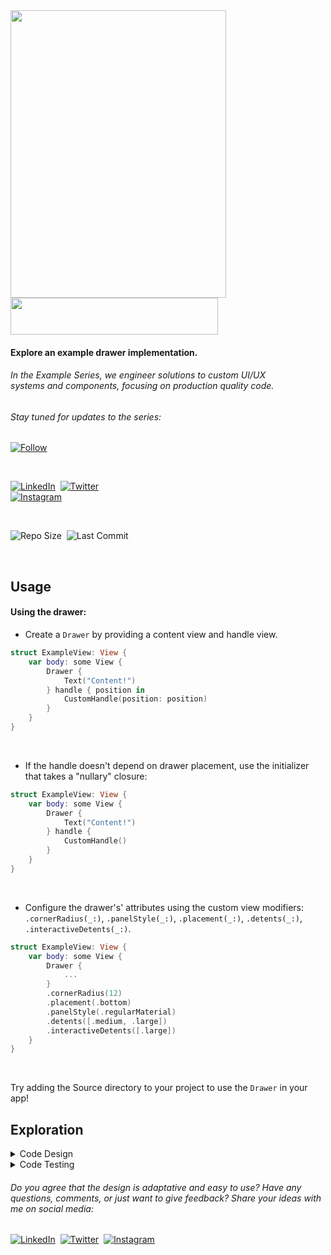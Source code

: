 <picture>
    <source srcset="../../../Ex.Media/blob/develop/Drawer/DrawerDemo-Dark.gif" media="(prefers-color-scheme: dark)">
    <source srcset="../../../Ex.Media/blob/develop/Drawer/DrawerDemo-Light.gif" media="(prefers-color-scheme: light)">
    <img src="../../../Ex.Media/blob/develop/Drawer/DrawerDemo-Light.gif" align="left" width="345" height="460">
</picture>

<img src="../../../Ex.Media/blob/develop/Misc/Spacer.png" width="332" height="0">

<picture>
    <!-- Original: 738 x 130 | Adjusted: 1/2 @ 90% -->
    <source srcset="../../../Ex.Media/blob/develop/Drawer/DrawerLogo-Dark.png" media="(prefers-color-scheme: dark)">
    <source srcset="../../../Ex.Media/blob/develop/Drawer/DrawerLogo-Light.png" media="(prefers-color-scheme: light)">
    <img src="../../../Ex.Media/blob/develop/Drawer/DrawerLogo-Light.png" width="332" height="59">
</picture>

#### Explore an example drawer implementation.
###### In the Example Series, we engineer solutions to custom UI/UX <br> systems and components, focusing on production quality code.
###### Stay tuned for updates to the series:
[![Follow](https://img.shields.io/github/followers/Tre-Ellis-Cooper?style=social)](https://github.com/Tre-Ellis-Cooper)

<br>

[![LinkedIn](https://img.shields.io/static/v1?style=social&logo=linkedin&label=LinkedIn&message=Tre%27Ellis%20Cooper)](https://www.linkedin.com/in/tre-ellis-cooper-629306106/)&nbsp;
[![Twitter](https://img.shields.io/static/v1?style=social&logo=x&label=Twitter&message=@_cooperlative)](https://www.twitter.com/_cooperlative/)<br>
[![Instagram](https://img.shields.io/static/v1?style=social&logo=instagram&label=Instagram&message=@_cooperlative)](https://www.instagram.com/_cooperlative/)

<br>

![Repo Size](https://img.shields.io/github/repo-size/Tre-Ellis-Cooper/Ex.Drawer?color=green)&nbsp;
![Last Commit](https://img.shields.io/github/last-commit/Tre-Ellis-Cooper/Ex.Drawer?color=C23644)

<br>

## Usage

#### Using the drawer:
* Create a `Drawer` by providing a content view and handle view.
```swift
struct ExampleView: View {
    var body: some View {
        Drawer {
            Text("Content!") 
        } handle { position in
            CustomHandle(position: position)
        }
    }
}
```

<br>

* If the handle doesn't depend on drawer placement, use the initializer that takes a "nullary" closure:
```swift
struct ExampleView: View {
    var body: some View {
        Drawer {
            Text("Content!") 
        } handle {
            CustomHandle()
        }
    }
}
```

<br>

* Configure the drawer's' attributes using the custom view modifiers: `.cornerRadius(_:)`, `.panelStyle(_:)`, `.placement(_:)`, `.detents(_:)`, `.interactiveDetents(_:)`.
```swift
struct ExampleView: View {
    var body: some View {
        Drawer {
            ...
        }
        .cornerRadius(12)
        .placement(.bottom)
        .panelStyle(.regularMaterial)
        .detents([.medium, .large])
        .interactiveDetents([.large])
    }
}
```

<br>

Try adding the Source directory to your project to use the `Drawer` in your app!

## Exploration

<details>
    
<summary>Code Design</summary>

### Code Design

When building applications, it's often tempting to create elements tailored strictly for the task at hand. However, if you've worked on a project long enough, you'll soon realize that the ability to make quick adjustments and alterations to components is just as crucial as developing them in the first place. The `Drawer` is designed with this flexibility in mind, allowing developers to tweak, repurpose, and visually adjust it without extensive refactoring. Below is a breakdown of the code structure and the rationale behind it.

#### Auxillary Components

Before delving into the specifics of the `Drawer` itself, let's explore the auxiliary components that define its behavior and functionality: the `Detent` type, the `DrawerPosition` enum, and the `Buildable` protocol.

###### The `Detent` Type

A `Detent` represents a resting position for the drawer, defining where it will settle once released. This is achieved by specifying a `value` attribute, which is a decimal representing a percentage of the available space. For example, a `Detent` with a `value` of 0.5 means the drawer will cover 50% of the available space when at rest.

We opted for a percentage-based representation because it avoids the complications that can arise from explicit sizing. Using pixels or points to specify a `Detent` ties it to a fixed value, regardless of context. For instance, a height of 200 px/pts might work well in portrait mode but not in landscape. A percentage-based height, however, adapts to different contexts, making it more versatile. This approach also aligns with SwiftUI's preference for implicit layouts.

When defining and providing `Detent` objects to the `Drawer`, ease and convenience are key. A traditional initializer can be cumbersome for creating an object with a single value, so `Detent` conforms to `ExpressibleByFloatLiteral`. This conformance allows for creating `Detent` types from a raw `Float` value and sanitizing any unreasonable values via the required initializer.
```swift
struct Detent: ExpressibleByFloatLiteral {    
    ...

    let value: CGFloat
    
    init(floatLiteral value: CGFloat.NativeType) {
        ...
        
        self.value = min(max(value, lower), upper)
    }
}
```
To simplify the creation and use of detents further, we expose static values for common decimals:
```swift
struct Detent: ExpressibleByFloatLiteral {
    static let all: ClosedRange<Detent> = 0.0 ... 1.0
    static let hidden: Detent = 0.0
    static let large: Detent = 1.0
    static let medium: Detent = 0.5
    static let small: Detent = 0.05

    let value: CGFloat
    
    init(floatLiteral value: CGFloat.NativeType) {
        self.value = min(max(value, 0.0), 1.0)
    }
}
```
> The value of a detent is automatically clamped to `Detent.all`. Depending on the application, these values can be adjusted to allow or disallow different detents. Since the `Drawer` computes its position in terms of detents, its behavior will automatically adjust based on these values.

###### The `DrawerPosition` Enum

The next component, `DrawerPosition`, is an enum that defines the possible orientations of the drawer within its container:
```swift
enum DrawerPosition {
    case bottom
    case leading
    case top
    case trailing
}
```

While a bottom-placed drawer is standard and often sufficient, there are scenarios where a top-oriented or side-oriented drawer may be required. This enum allows for flexible positioning, supporting various use cases beyond the traditional drawer configuration.

###### The `Buildable` Protocol

The `Buildable` protocol defines a contract for setting object values using key paths and returning the updated object. It provides a default implementation that creates a mutable version of self, sets the key path value, and returns the updated object.
```swift
protocol Buildable {
    func set<Value>(
        _ keyPath: WritableKeyPath<Self, Value>,
        to value: Value
    ) -> Self
}

extension Buildable {
    func set<Value>(
        _ keyPath: WritableKeyPath<Self, Value>,
        to value: Value
    ) -> Self {
        var newSelf = self
        newSelf[keyPath: keyPath] = value
        return newSelf
    }
}
```
This protocol allows conforming types to be configured through method chaining, enabling a `SwiftUI.View`-like configuration syntax for the `Drawer` and other custom objects.

#### The Drawer Implementation

Now that we understand the auxiliary types, let's introduce the `Drawer` API. The default initializer is for rendering a drawer with custom content and a handle that depends on the `DrawerPosition` value.
```swift
struct Drawer<Content: View, Handle: View>: View {
    let content: Content
    let handle: (DrawerPosition) -> Handle
    
    ...
    
    init(
        @ViewBuilder content: () -> Content,
        @ViewBuilder handle: @escaping (DrawerPosition) -> Handle
    ) {
        self.content = content()
        self.handle = handle
    }
    
    ...
}
```
The `Drawer` also provides two convenience initializers: one for rendering custom content with a handle that isn't dependent on `DrawerPosition`, and one for using a default handle:
```swift
extension Drawer where Handle: View {
    init(
        @ViewBuilder content: () -> Content,
        @ViewBuilder handle: @escaping () -> Handle
    ) {
        self.init(content: content, handle: { _ in handle() })
    }
}

extension Drawer where Handle == DefaultHandle {
    init (@ViewBuilder content: () -> Content) {
        self.init(content: content, handle: DefaultHandle.init)
    }
}
```
To support method chaining configuration, the `Drawer` conforms to the `Buildable` protocol and provides custom modifiers:
```swift
struct Drawer<Content: View, Handle: View>: View {
    ...
    
    private var allDetents: Set<Detent> = []
    private var interactiveDetents: Set<Detent> = []
    
    private var cornerRadius: CGFloat = .zero
    private var panelStyle: AnyShapeStyle = .init(.white)
    private var position: DrawerPosition = .bottom
    
    ...
}

extension Drawer: Buildable {
    func cornerRadius(_ radius: CGFloat) -> Self {
        set(\.cornerRadius, to: radius)
    }

    func detents(_ detents: [Detent]) -> Self {
        set(\.allDetents, to: Set(detents))
    }
    
    func interactiveDetents(_ detents: [Detent]) -> Self {
        set(\.interactiveDetents, to: Set(detents))
    }
    
    func panelStyle<S: ShapeStyle>(_ style: S) -> Self {
        set(\.panelStyle, to: AnyShapeStyle(style))
    }
    
    func position(_ position: DrawerPosition) -> Self {
        set(\.position, to: position)
    }
}
```
> It's important to call these custom modifiers before any standard library view modifiers, as the latter perform type erasure on the returned view.

##### The `Drawer` Body

The `Drawer` body consists of a switch statement that renders the appropriate panel based on the current position:
```swift
struct Drawer<Content: View, Handle: View>: View {
    ...
    
    private var position = DrawerPosition.bottom
    
    ...

    var body: some View {
        GeometryReader { geometry in
            switch position {
            case .bottom:
                _Panel(content: content, handle: handle(.bottom))
                    ...
            case .leading:
                _Panel(content: content, handle: handle(.leading))
                    ...
            case .top:
                _Panel(content: content, handle: handle(.top))
                    ...
            case .trailing:
                _Panel(content: content, handle: handle(.trailing))
                    ...
            }
        }
    }
}
```
By abstracting panel behavior into a private member, we encapsulate the transition between `DrawerPosition` values if it changes at runtime. This approach allows the drawer to gracefully manage transitions between different positions.
```swift
struct Drawer<Content: View, Handle: View>: View {
    ...
    
    private var placement = DrawerPlacement.bottom
    
    ...

    var body: some View {
        GeometryReader { geometry in
            switch placement {
            case .bottom:
                _Panel(content: content, handle: handle(.bottom))
                    ...
                    .transition(.move(edge: .bottom))
            case .leading:
                _Panel(content: content, handle: handle(.leading))
                    ...
                    .transition(.move(edge: .leading))
            case .top:
                _Panel(content: content, handle: handle(.top))
                    ...
                    .transition(.move(edge: .top))
            case .trailing:
                _Panel(content: content, handle: handle(.trailing))
                    ...
                    .transition(.move(edge: .trailing))
            }
        }
    }
}
```
This universal handling of position changes ensures consistent behavior across different drawer orientations.

##### The `_Panel` View

At the core of the `Drawer` implementation is the `_Panel` view component. It uses a `ZStack` to layer the drawer panel, content, and handle from bottom to top. The layout logic is encapsulated in a `DrawerLayout` object, which computes view traits:
```swift
private struct _Panel<Content: View, Handle: View>: View {
    let content: Content
    let handle: Handle
    
    private let gestureSpace = "drawer_space"
    
    ...
    
    var cornerRadius: CGFloat = .zero
    var geometry: CGSize = .zero
    var panelStyle: AnyShapeStyle = .init(.white)
    
    ...
    
    var body: some View {
        let traits = DrawerLayout(...)
            ...
        let gesture = DragGesture(
          minimumDistance: .zero,
          coordinateSpace: .named(gestureSpace))
            ...
        
        ZStack(...) {
            // Panel view
            Color.clear
                .background(panelStyle,
                  in: RoundedRectangle(cornerRadius: cornerRadius))
                ...
            // Content view
            content
                ...
            // Handle view
            handle
                .gesture(gesture)
        }
        ...
        .coordinateSpace(name: gestureSpace)
        .gesture(gesture, ...)
    }
}
```
> The minimum drag distance is set to `.zero` to ensure the drawer's drag gesture takes priority over internal controls, preventing scroll views or sliders from hijacking the drag gesture.

#### Conclusion

This breakdown of the `Drawer` component highlights the considerations made to ensure it remains flexible and maintainable. By understanding the auxiliary types, API, and internal implementation, you can see how the `Drawer` succeeds in adapting to various use cases. I hope you found this exploration insightful. Would you agree that the `Drawer` effectively balances flexibility with functionality?

For more details on the `DrawerLayout` object and its role in facilitating testability for the `Drawer` component, check out the Code Testing section.

</details>

<details>

<summary>Code Testing</summary>

### Code Testing

In UI component development, ensuring that components remain as "dumb" as possible—meaning they handle minimal logic and are mostly concerned with rendering—greatly enhances maintainability and testability. This philosophy guided the design of the `Drawer` component, where all view-related computations are delegated to a dedicated layout object, `DrawerLayout`.

The `DrawerLayout` is a `Buildable` object responsible for computing and returning the traits necessary for rendering a drawer given a specific `CGSize`. It encapsulates all the logic related to positioning, sizing, and handling drag gestures, thus allowing the `Drawer` view to focus purely on rendering.
```swift
struct DrawerLayout: Buildable {
    let ratio: Binding<CGFloat>
    let detent: Binding<Detent>
    
    var allDetents: Set<Detent> = []
    var interactiveDetents: Set<Detent> = []
    var position: DrawerPosition = .bottom
    
    ...
    
    func traits(for geometry: CGSize) -> Traits { ... }
    
    struct Traits: Buildable {
        var contentAlignment: Alignment = .bottom
        var contentSize: ProposedViewSize = .unspecified
        var isContentDisabled = false
        var panelOffset: CGPoint = .zero
        var panelSize: ProposedViewSize = .unspecified
        
        var onDrag: (CGSize) -> Void = { _ in }
        var onDragEnd: (CGSize) -> Void = { _ in }
    }
}
```
Within the `Drawer` component, the `_Panel` view leverages `DrawerLayout` to compute all the necessary traits before rendering. This keeps the view "dumb" and defers all the complex logic to `DrawerLayout`, enabling easy testing and maintenance.
```swift
private struct _Panel<Content: View, Handle: View>: View {
    let content: Content
    let handle: Handle
    
    private let gestureSpace = "drawer_space"
    
    @State private var detent = Detent.small
    @State private var ratio = Detent.small.value
    
    var cornerRadius: CGFloat = .zero
    var geometry: CGSize = .zero
    var panelStyle: AnyShapeStyle = .init(.white)
    var position: DrawerPosition = .bottom
    
    var allDetents: Set<Detent> = []
    var interactiveDetents: Set<Detent> = []
    
    var body: some View {
        let traits = DrawerLayout(ratio: $ratio, detent: $detent)
            .set(\.allDetents, to: allDetents)
            .set(\.interactiveDetents, to: interactiveDetents)
            .set(\.position, to: position)
            .traits(for: geometry)
        let gesture = DragGesture(
          minimumDistance: 10,
          coordinateSpace: .named(gestureSpace))
            .onChanged(pass(\.translation, to: traits.onDrag))
            .onEnded(pass(\.predictedEndTranslation, to: traits.onDragEnd))
        
        ZStack(alignment: traits.contentAlignment) {
            // Panel view
            Color.clear
                .background(panelStyle,
                  in: RoundedRectangle(cornerRadius: cornerRadius))
                .frame(height: traits.panelSize.height)
                .frame(width: traits.panelSize.width)
            // Content view
            content
                .disabled(traits.isContentDisabled)
                .frame(maxHeight: traits.contentSize.height)
                .frame(maxWidth: traits.contentSize.width)
            // Handle view
            handle
                .gesture(gesture)
        }
        ...
        .offset(x: traits.panelOffset.x)
        .offset(y: traits.panelOffset.y)
        .coordinateSpace(name: gestureSpace)
        .gesture(gesture,
          including: traits.isContentDisabled ? .gesture : .subviews)
    }
    
    ...
}
```
> While it might seem more conventional to use a `@StateObject` or `@ObservedObject` to manage the `DrawerLayout`, doing so introduced challenges that conflicted with SwiftUI best practices:
> 1. `@ObservedObject`: This property wrapper implies that the object is maintained outside the view, making it unsuitable for a self-contained UI component like the `Drawer`. Additionally, creating a private `@ObservedObject` within the view is discouraged as it leads to the object being recreated whenever the view updates, potentially causing state loss.
> 2. `@StateObject`: While `@StateObject` ensures the state object persists across view updates, it doesn't allow modifying the object’s attributes at runtime, which is necessary for our custom modifiers.
>
> Given these constraints, instantiating `DrawerLayout` within the view body ensures that layout computations are always current and correctly applied, without the pitfalls of improper state management.

By abstracting behavior into `DrawerLayout`, you can test various drawer states and scenarios independently from the view. For example, you can verify that a drawer in a bottom position with specific detents correctly updates its ratio and current detent when a drag ends:
```swift
final class DrawerLayoutTests: XCTestCase {
    var layout: DrawerLayout!
    
    ...
    
    func test_negative_drag_end_detents_bottom_position() {
        let traits = layout
            .set(\.position, to: .bottom)
            .set(\.detent.wrappedValue, to: .medium)
            .set(\.allDetents, to: [.small, .medium, .large])
            .traits(for: CGSize(width: 100, height: 100))
        
        traits.onDragEnd(CGSize(width: -26, height: -26))
        
        XCTAssertEqual(
            layout.detent.wrappedValue, .large,
            "Incorrect layout detent value."
        )
        XCTAssertEqual(
            layout.ratio.wrappedValue, Detent.large.value,
            "Incorrect layout detent value."
        )
    }
}
```
This approach allows for granular testing of the drawer's logic, ensuring that any defects can be identified and fixed with confidence, while protecting against regressions.

</details>

###### Do you agree that the design is adaptative and easy to use? Have any questions, comments, or just want to give feedback? Share your ideas with me on social media:
[![LinkedIn](https://img.shields.io/static/v1?style=social&logo=linkedin&label=LinkedIn&message=Tre%27Ellis%20Cooper)](https://www.linkedin.com/in/tre-ellis-cooper-629306106/)&nbsp;
[![Twitter](https://img.shields.io/static/v1?style=social&logo=x&label=Twitter&message=@_cooperlative)](https://www.twitter.com/_cooperlative/)&nbsp;
[![Instagram](https://img.shields.io/static/v1?style=social&logo=instagram&label=Instagram&message=@_cooperlative)](https://www.instagram.com/_cooperlative/)
